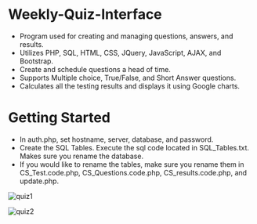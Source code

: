 # Weekly-Quiz-Interface
- Program used for creating and managing questions, answers, and results. 
- Utilizes PHP, SQL, HTML, CSS, JQuery, JavaScript, AJAX, and Bootstrap. 
- Create and schedule questions a head of time. 
- Supports Multiple choice, True/False, and Short Answer questions.
- Calculates all the testing results and displays it using Google charts. 

# Getting Started
- In auth.php, set hostname, server, database, and password.
- Create the SQL Tables. Execute the sql code located in SQL_Tables.txt. Makes sure you rename the database. 
- If you would like to rename the tables, make sure you rename them in CS_Test.code.php, CS_Questions.code.php, CS_results.code.php, and update.php.

![quiz1](https://cloud.githubusercontent.com/assets/13856517/21937588/ec995190-d985-11e6-9384-5548e5fb3afb.jpg)

![quiz2](https://cloud.githubusercontent.com/assets/13856517/21937685/46ea4d52-d986-11e6-9d6d-7007374afbdd.PNG)

